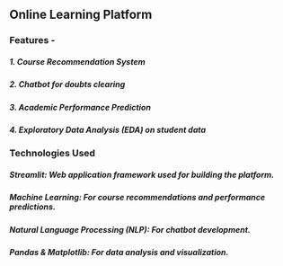 ## Online Learning Platform

### Features -

##### 1. Course Recommendation System

##### 2. Chatbot for doubts clearing

##### 3. Academic Performance Prediction

##### 4. Exploratory Data Analysis (EDA) on student data

### Technologies Used

##### Streamlit: Web application framework used for building the platform.

##### Machine Learning: For course recommendations and performance predictions.

##### Natural Language Processing (NLP): For chatbot development.

##### Pandas & Matplotlib: For data analysis and visualization.
